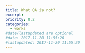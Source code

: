 ```yaml
---
title: What QA is not?
excerpt: 
priority: 0.2
categories:
  - works
#date/lastupdated are optional
#date: 2017-11-20 11:55:20
#lastupdated: 2017-11-20 11:55:20
---
```

